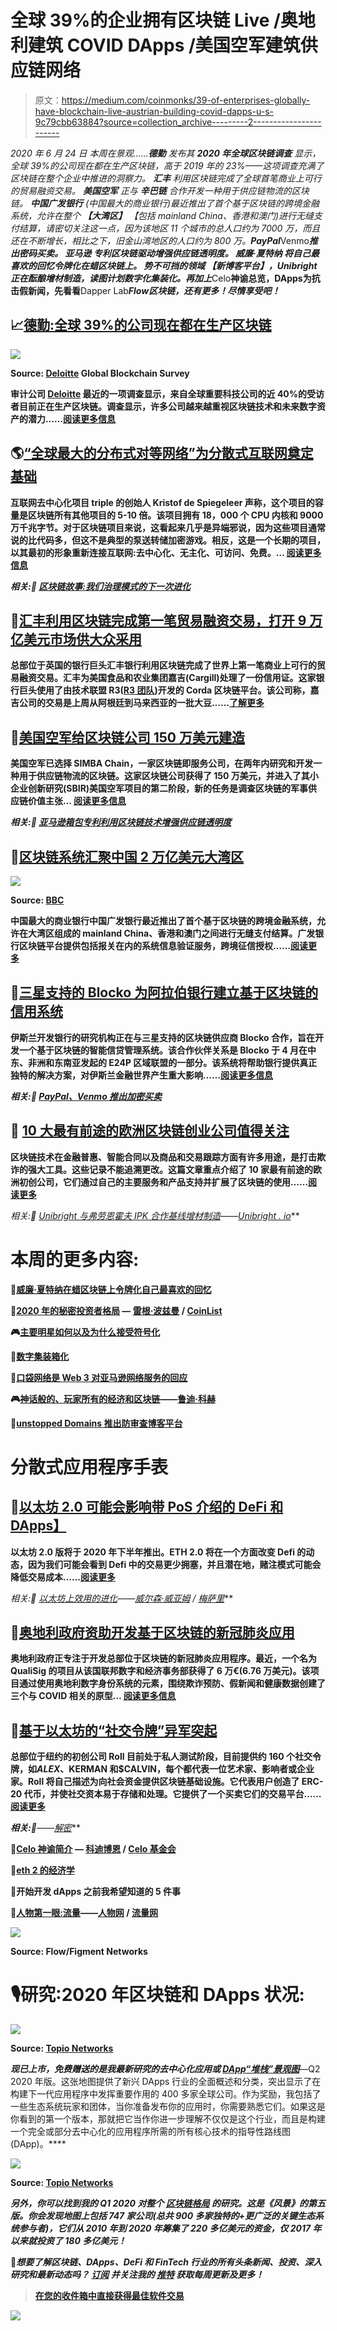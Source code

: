 # 全球 39%的企业拥有区块链 Live /奥地利建筑 COVID DApps /美国空军建筑供应链网络

> 原文：<https://medium.com/coinmonks/39-of-enterprises-globally-have-blockchain-live-austrian-building-covid-dapps-u-s-9c79cbb63884?source=collection_archive---------2----------------------->

*2020 年 6 月 24 日
本周在景观……****德勤*** *发布其* ***2020 年全球区块链调查*** *显示，全球 39%的公司现在都在生产区块链，高于 2019 年的 23%——这项调查充满了区块链在整个企业中推进的洞察力。* ***汇丰*** *利用区块链完成了全球首笔商业上可行的贸易融资交易。* ***美国空军*** *正与* ***辛巴链*** *合作开发一种用于供应链物流的区块链。* ***中国广发银行*** *(中国最大的商业银行)最近推出了首个基于区块链的跨境金融系统，允许在整个* ***【大湾区】*** *【包括 mainland China、香港和澳门)进行无缝支付结算，请密切关注这一点，因为该地区 11 个城市的总人口约为 7000 万，而且还在不断增长，相比之下，旧金山湾地区的人口约为 800 万。****PayPal*******Venmo****推出密码买卖。* ***亚马逊*** *专利区块链驱动增强供应链透明度。* ***威廉·夏特纳*** *将自己最喜欢的回忆令牌化在蜡区块链上。* ***势不可挡的领域*** *【新博客平台】，****Unibright****正在酝酿增材制造，读图计划数字化集装化。再加上****Celo****神谕总览，****DApps****为抗击假新闻，先看看****Dapper Lab*****Flow**区块链，还有更多！尽情享受吧！***

## **📈[德勤:全球 39%的公司现在都在生产区块链](https://cointelegraph.com/news/deloitte-39-of-companies-worldwide-now-have-blockchain-in-production)**

**![](img/64d3996b3c1081867b62b1d7ebc05fe8.png)**

**Source: [Deloitte](https://www2.deloitte.com/content/dam/insights/us/articles/6608_2020-global-blockchain-survey/DI_CIR%202020%20global%20blockchain%20survey.pdf) Global Blockchain Survey**

**审计公司 [Deloitte](https://www2.deloitte.com/content/dam/insights/us/articles/6608_2020-global-blockchain-survey/DI_CIR%202020%20global%20blockchain%20survey.pdf) 最近的一项调查显示，来自全球重要科技公司的近 40%的受访者目前正在生产区块链。调查显示，许多公司越来越重视区块链技术和未来数字资产的潜力……[阅读更多信息](https://cointelegraph.com/news/deloitte-39-of-companies-worldwide-now-have-blockchain-in-production)**

## **🌎[“全球最大的分布式对等网络”为分散式互联网奠定基础](https://www.forbes.com/sites/johnkoetsier/2020/06/20/largest-distributed-peer-to-peer-grid-on-the-planet-laying-foundation-for-a-decentralized-internet/?subId3=xid:fr1592694444783fhi#2de5a8d76798)**

**互联网去中心化项目 triple 的创始人 Kristof de Spiegeleer 声称，这个项目的容量是区块链所有其他项目的 5-10 倍。该项目拥有 18，000 个 CPU 内核和 9000 万千兆字节。对于区块链项目来说，这看起来几乎是异端邪说，因为这些项目通常说的比代码多，但这不是典型的泵送转储加密游戏。相反，这是一个长期的项目，以其最初的形象重新连接互联网:去中心化、无主化、可访问、免费。… [阅读更多信息](https://www.forbes.com/sites/johnkoetsier/2020/06/20/largest-distributed-peer-to-peer-grid-on-the-planet-laying-foundation-for-a-decentralized-internet/?subId3=xid:fr1592694444783fhi#2de5a8d76798)**

***相关:📖* [*区块链故事:我们治理模式的下一次进化*](/nodle-io/blockchain-tales-the-next-evolution-of-our-governance-model-c39811743cce)**

## **🏦[汇丰利用区块链完成第一笔贸易融资交易，打开 9 万亿美元市场供大众采用](https://www.zerohedge.com/news/2018-05-13/hsbc-completes-first-trade-finance-deal-using-blockchain-opening-9-trillion-market)**

**总部位于英国的银行巨头汇丰银行利用区块链完成了世界上第一笔商业上可行的贸易融资交易。汇丰为美国食品和农业集团嘉吉(Cargill)处理了一份信用证。这家银行巨头使用了由技术联盟 R3([R3 团队](https://medium.com/u/309e832dbd94?source=post_page-----9c79cbb63884--------------------------------))开发的 Corda 区块链平台。该公司称，嘉吉公司的交易是上周从阿根廷到马来西亚的一批大豆……[了解更多](https://www.zerohedge.com/news/2018-05-13/hsbc-completes-first-trade-finance-deal-using-blockchain-opening-9-trillion-market)**

## **📖[美国空军给区块链公司 150 万美元建造](https://www.coindesk.com/us-air-force-gives-blockchain-firm-1-5m-to-build-supply-chain-network)**

**美国空军已选择 SIMBA Chain，一家区块链即服务公司，在两年内研究和开发一种用于供应链物流的区块链。这家区块链公司获得了 150 万美元，并进入了其小企业创新研究(SBIR)美国空军项目的第二阶段，新的任务是调查区块链的军事供应链价值主张… [阅读更多信息](https://www.coindesk.com/us-air-force-gives-blockchain-firm-1-5m-to-build-supply-chain-network)**

***相关:📖* [*亚马逊箱包专利利用区块链技术增强供应链透明度*](https://btcmanager.com/amazon-patent-blockchain-technology-supply-chain/)**

## **📖[区块链系统汇聚中国 2 万亿美元大湾区](https://decrypt.co/32592/blockchain-system-brings-chinas-2-trillion-greater-bay-area-together)**

**![](img/aee9c354f4de9770b41501a328482984.png)**

**Source: [BBC](https://www.bbc.com/news/business-47287387)**

**中国最大的商业银行中国广发银行最近推出了首个基于区块链的跨境金融系统，允许在大湾区组成的 mainland China、香港和澳门之间进行无缝支付结算。广发银行区块链平台提供包括报关在内的系统信息验证服务，跨境征信授权……[阅读更多](https://decrypt.co/32592/blockchain-system-brings-chinas-2-trillion-greater-bay-area-together)**

## **🏦[三星支持的 Blocko 为阿拉伯银行建立基于区块链的信用系统](https://cointelegraph.com/news/samsung-backed-blocko-to-build-blockchain-based-credit-system-for-arab-bank)**

**伊斯兰开发银行的研究机构正在与三星支持的区块链供应商 Blocko 合作，旨在开发一个基于区块链的智能信贷管理系统。该合作伙伴关系是 Blocko 于 4 月在中东、非洲和东南亚发起的 E24P 区域联盟的一部分。该系统将帮助银行提供真正独特的解决方案，对伊斯兰金融世界产生重大影响……[阅读更多信息](https://cointelegraph.com/news/samsung-backed-blocko-to-build-blockchain-based-credit-system-for-arab-bank)**

***相关:📖* [*PayPal、Venmo 推出加密买卖*](https://www.coindesk.com/paypal-venmo-to-roll-out-crypto-buying-and-selling)**

## **📖 [10 大最有前途的欧洲区块链创业公司值得关注](https://www.eu-startups.com/2020/06/10-of-the-most-promising-european-blockchain-startups-to-watch/)**

**区块链技术在金融普惠、智能合同以及商品和交易跟踪方面有许多用途，是打击欺诈的强大工具。这些记录不能追溯更改。这篇文章重点介绍了 10 家最有前途的欧洲初创公司，它们通过自己的主要服务和产品支持并扩展了区块链的使用……[阅读更多](https://www.eu-startups.com/2020/06/10-of-the-most-promising-european-blockchain-startups-to-watch/)**

***相关:📖* [*Unibright 与弗劳恩霍夫 IPK 合作基线增材制造*](/unibrightio/unibright-and-fraunhofer-ipk-collaborate-on-baselining-additive-manufacturing-7469c36143a3)*——*[*Unibright . io*](https://medium.com/u/9fe2494e51f4?source=post_page-----9c79cbb63884--------------------------------)**

# **本周的更多内容:**

**📖[威廉·夏特纳在蜡区块链上令牌化自己最喜欢的回忆](https://cointelegraph.com/magazine/2020/06/24/william-shatner-nft-wax-blockchain)**

**💸[2020 年的秘密投资者格局](/@rbozman/the-2020-crypto-investor-landscape-dd15c053880f) — [雷根·波兹曼](https://medium.com/u/512d59267fcf?source=post_page-----9c79cbb63884--------------------------------) / [CoinList](https://medium.com/u/88ecffe5cb1?source=post_page-----9c79cbb63884--------------------------------)**

**🎮[主要明星如何以及为什么接受符号化](https://cointelegraph.com/news/how-and-why-major-stars-are-embracing-tokenization)**

**📖[数字集装箱化](https://www.maritime-executive.com/corporate/digital-containerization-1)**

**📖[口袋网络是 Web 3 对亚马逊网络服务的回应](https://decrypt.co/32757/pocket-network-web-3-answer-amazon-web-services)**

**🎮[神话般的、玩家所有的经济和区块链](/playmythical/mythical-player-owned-economies-and-blockchain-b3ebfc82d7e5)——[鲁迪·科赫](https://medium.com/u/f847a1513ea2?source=post_page-----9c79cbb63884--------------------------------)**

**📖[unstopped Domains 推出防审查博客平台](https://www.coindesk.com/unstoppable-domains-launches-censorship-resistant-blogging-platform)**

# **分散式应用程序手表**

## **📖[以太坊 2.0 可能会影响带 PoS 介绍的 DeFi 和 DApps】](https://cointelegraph.com/news/ethereum-20-likely-to-affect-defi-and-dapps-with-pos-introduction)**

**以太坊 2.0 版将于 2020 年下半年推出。ETH 2.0 将在一个方面改变 Defi 的动态，因为我们可能会看到 Defi 中的交易更少拥塞，并且潜在地，赌注模式可能会降低交易成本……[阅读更多](https://cointelegraph.com/news/ethereum-20-likely-to-affect-defi-and-dapps-with-pos-introduction)**

***相关:📖* [*以太坊上效用的进化*](https://messari.io/article/the-evolution-of-utility-on-ethereum)*——*[*威尔森·威亚姆*](https://twitter.com/WilsonWithiam/status/1271494935003500546) */* [*梅萨里*](https://medium.com/u/7cf93d3c3400?source=post_page-----9c79cbb63884--------------------------------)**

## **📖[奥地利政府资助开发基于区块链的新冠肺炎应用](https://www.coindesk.com/austrian-government-funds-development-of-blockchain-based-covid-19-app)**

**奥地利政府正专注于开发总部位于区块链的新冠肺炎应用程序。最近，一个名为 QualiSig 的项目从该国联邦数字和经济事务部获得了 6 万€(6.76 万美元)。该项目通过使用奥地利数字身份系统的元素，围绕欺诈预防、假新闻和健康数据创建了三个与 COVID 相关的原型… [阅读更多信息](https://www.coindesk.com/austrian-government-funds-development-of-blockchain-based-covid-19-app)**

## **📖[基于以太坊的“社交令牌”异军突起](https://decrypt.co/32921/sudden-rise-ethereum-based-social-token)**

**总部位于纽约的初创公司 Roll 目前处于私人测试阶段，目前提供约 160 个社交令牌，如$ALEX、$KERMAN 和$CALVIN，每个都代表一位艺术家、影响者或企业家。Roll 将自己描述为向社会资金提供区块链基础设施。它代表用户创造了 ERC-20 代币，并使社交资本易于存储和处理。它提供了一个买卖它们的交易平台……[阅读更多](https://decrypt.co/32921/sudden-rise-ethereum-based-social-token)**

***相关:📖*[](https://decrypt.co/25980/alex-mamsej-fractional-shares-ethereum)**——*[*解密*](https://medium.com/u/2de7a312127a?source=post_page-----9c79cbb63884--------------------------------)***

**📖[Celo 神谕简介](/celoorg/an-introduction-to-celo-oracles-fd1a534669bb) — [科迪博恩](https://medium.com/u/d5d32d8f9581?source=post_page-----9c79cbb63884--------------------------------) / [Celo 基金会](https://medium.com/u/18e0dc50a66e?source=post_page-----9c79cbb63884--------------------------------)**

**📖[eth 2 的经济学](https://thecontrol.co/the-economics-of-eth2-dbcc78a2f48)**

**📖开始开发 dApps 之前我希望知道的 5 件事**

**📖[人物第一眼:流量](https://figment.network/resources/figments-first-look-flow/)——[人物网](https://medium.com/u/618d17b61837?source=post_page-----9c79cbb63884--------------------------------) / [流量网](https://medium.com/u/22ac47d15ea7?source=post_page-----9c79cbb63884--------------------------------)**

**![](img/ed687b3bc820d2689caa8d8cd612a262.png)**

**Source: Flow/Figment Networks**

# **🎙️研究:2020 年区块链和 DApps 状况:**

**![](img/f7374d96fe07917e1b7d27e15c533f31.png)**

**Source: [Topio Networks](https://www.topionetworks.com/markets/dapps-stack-landscape-5de8d07eb9abe453e04203f8)**

***现已上市，免费赠送的是我最新研究的去中心化应用或* [***DApp“堆栈”景观图***](https://s3.amazonaws.com/spoke-profiles-prod-assets/uploads/a069e1e1e798c975d4eca968c72f4ac1352d62a4/original/DApps_Stack_Landscape_Q2_2020.pdf?utm_source=Social%20Media&utm_medium=LinkedIn&utm_campaign=Topio%20-%20Dapps%20Landscape%20update&utm_content=S3%20Link)**—Q2 2020 年版。这张地图提供了新兴 DApps 行业的全面概述和分类，突出显示了在构建下一代应用程序中发挥重要作用的 400 多家全球公司。作为奖励，我包括了一些生态系统玩家和团体，当你准备发布你的应用时，你需要熟悉它们。如果这是你看到的第一个版本，那就把它当作你进一步理解不仅仅是这个行业，而且是构建一个完全或部分去中心化的应用程序所需的所有核心技术的指导性路线图(DApp)。****

**![](img/18cc706e81d3da8ec41ad88e7d91f7b2.png)**

**Source: [Topio Networks](https://www.topionetworks.com/markets/blockchain-landscape-5bf43854b9abe4633c1f87da)**

***另外，你可以找到我的 Q1 2020 对整个* [***区块链格局***](https://www.linkedin.com/posts/kyleellicott_q12020-blockchain-landscapekyleellicotttopionetworks-activity-6638879840634310656-UNtB) *的研究。这是《风景》的第五版。你会发现地图上包括 747 家公司(总共 900 多家独特的+更广泛的关键生态系统参与者)，它们从 2010 年到 2020 年筹集了 220 多亿美元的资金，仅 2017 年以来就投资了 180 多亿美元！***

**📣*想要了解区块链、DApps、DeFi 和 FinTech 行业的所有头条新闻、投资、深入研究和最新动态吗？* [***订阅***](https://www.topionetworks.com/newsletters) *并关注我的* [***推特***](https://twitter.com/kyleellicott) *获取每周更新及更多！***

> **[在您的收件箱中直接获得最佳软件交易](https://coincodecap.com/?utm_source=coinmonks)**

**[![](img/7c0b3dfdcbfea594cc0ae7d4f9bf6fcb.png)](https://coincodecap.com/?utm_source=coinmonks)**